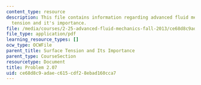 ```yaml
---
content_type: resource
description: This file contains information regarding advanced fluid mechanics, surface
  tension and it's importance.
file: /media/courses/2-25-advanced-fluid-mechanics-fall-2013/ce68d8c9adaec615cdf28ebad160cca7_MIT2_25F13_Problem2.07.pdf
file_type: application/pdf
learning_resource_types: []
ocw_type: OCWFile
parent_title: Surface Tension and Its Importance
parent_type: CourseSection
resourcetype: Document
title: Problem 2.07
uid: ce68d8c9-adae-c615-cdf2-8ebad160cca7
---
```

